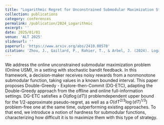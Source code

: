 ```yaml
---
title: "Logarithmic Regret for Unconstrained Submodular Maximization Stochastic Bandit"
collection: publications
category: conferences
permalink: /publication/2024_Logarithmic
excerpt: ''
date: 2025/01/01
venue: 'ALT 2025'
slidesurl: ''
paperurl: 'https://www.arxiv.org/abs/2410.08578'
citation: 'Zhou, J., Gaillard, P., Rahier, T., & Arbel, J. (2024). Logarithmic Regret for Unconstrained Submodular Maximization Stochastic Bandit. arXiv preprint arXiv:2410.08578.'
---
```


We address the online unconstrained submodular maximization problem (Online USM), in a setting with stochastic bandit feedback. In this framework, a decision-maker receives noisy rewards from a nonmonotone submodular function, taking values in a known bounded interval. This paper proposes Double-Greedy - Explore-then-Commit (DG-ETC), adapting the Double-Greedy approach from the offline and online full-information settings. DG-ETC satisfies a $O(d \log(dT))$ problemdependent upper bound for the $1/2$-approximate pseudo-regret, as well as a $O(dT^{2/3}\log(dT)^{1/3})$ problem-free one at the same time, outperforming existing approaches. To that end, we introduce a notion of hardness for submodular functions, characterizing how difficult it is to maximize them with this type of strategy.